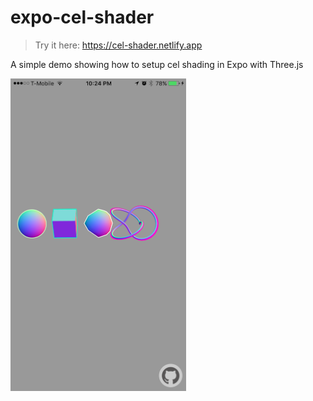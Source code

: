 # expo-cel-shader

> Try it here: https://cel-shader.netlify.app

A simple demo showing how to setup cel shading in Expo with Three.js

<img src="./demo.png" width="281" height="500" />
